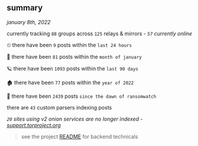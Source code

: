 
## summary
_january 8th, 2022_

currently tracking `88` groups across `125` relays & mirrors - _`57` currently online_

⏲ there have been `9` posts within the `last 24 hours`

🦈 there have been `81` posts within the `month of january`

🪐 there have been `1093` posts within the `last 90 days`

🏚 there have been `77` posts within the `year of 2022`

🦕 there have been `2439` posts `since the dawn of ransomwatch`

there are `43` custom parsers indexing posts

_`20` sites using v2 onion services are no longer indexed - [support.torproject.org](https://support.torproject.org/onionservices/v2-deprecation/)_

> see the project [README](https://github.com/thetanz/ransomwatch#ransomwatch--) for backend technicals
